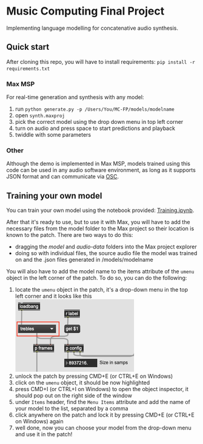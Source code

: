 # Music Computing Final Project
Implementing language modelling for concatenative audio synthesis.

## Quick start
After cloning this repo, you will have to install requirements:
``
pip install -r requirements.txt
``
### Max MSP
For real-time generation and synthesis with any model:
1. run ``python generate.py -p /Users/You/MC-FP/models/modelname``
2. open ``synth.maxproj``
3. pick the correct model using the drop down menu in top left corner
4. turn on audio and press space to start predictions and playback
5. twiddle with some parameters
### Other
Although the demo is implemented in Max MSP, models trained using this code can be used in any audio software environment, as long as it supports JSON format and can communicate via [OSC](https://opensoundcontrol.stanford.edu/index.html).
## Training your own model
You can train your own model using the notebook provided: [Training.ipynb](Training.ipynb).

After that it's ready to use, but to use it with Max, you will have to add the necessary files from the model folder to the Max project so their location is known to the patch. There are two ways to do this:
- dragging the *model* and *audio-data* folders into the Max project explorer
- doing so with individual files, the source audio file the model was trained on and the .json files generated in /models/modelname

You will also have to add the model name to the items attribute of the ``umenu`` object in the left corner of the patch.
To do so, you can do the following:
1. locate the ``umenu`` object in the patch, it's a drop-down menu in the top left corner and it looks like this
![umenu](umenu.png)
2. unlock the patch by pressing CMD+E (or CTRL+E on Windows)
3. click on the ``umenu`` object, it should be now highlighted
4. press CMD+I (or CTRL+I on Windows) to open the object inspector, it should pop out on the right side of the window
5. under ``Items`` header, find the ``Menu Items`` attribute and add the name of your model to the list, separated by a comma
6. click anywhere on the patch and lock it by pressing CMD+E (or CTRL+E on Windows) again
7. well done, now you can choose your model from the drop-down menu and use it in the patch!